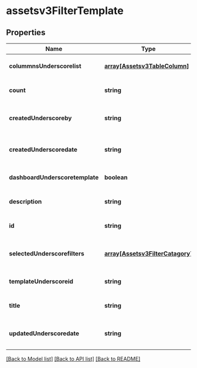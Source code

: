 # assetsv3FilterTemplate

## Properties
Name | Type | Description | Notes
------------ | ------------- | ------------- | -------------
**colummnsUnderscorelist** | [**array[Assetsv3TableColumn]**](Assetsv3TableColumn.md) | column list to be saved in template | [optional] [default to null]
**count** | **string** | count of assets | [optional] [default to null]
**createdUnderscoreby** | **string** | who template was created | [optional] [default to null]
**createdUnderscoredate** | **string** | when was the template created | [optional] [default to null]
**dashboardUnderscoretemplate** | **boolean** | flag - is it for Asset Dashboard | [optional] [default to null]
**description** | **string** | description of the template | [optional] [default to null]
**id** | **string** | ID | [optional] [default to null]
**selectedUnderscorefilters** | [**array[Assetsv3FilterCatagory]**](Assetsv3FilterCatagory.md) | filter catagory list for template | [optional] [default to null]
**templateUnderscoreid** | **string** | template ID | [optional] [default to null]
**title** | **string** | title of the template | [optional] [default to null]
**updatedUnderscoredate** | **string** | when was the template updated | [optional] [default to null]

[[Back to Model list]](../README.md#documentation-for-models) [[Back to API list]](../README.md#documentation-for-api-endpoints) [[Back to README]](../README.md)


